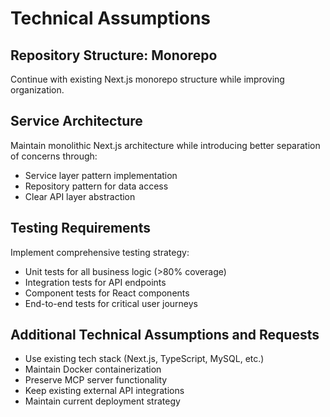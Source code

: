 # Technical Assumptions

## Repository Structure: Monorepo

Continue with existing Next.js monorepo structure while improving organization.

## Service Architecture

Maintain monolithic Next.js architecture while introducing better separation of concerns through:

- Service layer pattern implementation
- Repository pattern for data access
- Clear API layer abstraction

## Testing Requirements

Implement comprehensive testing strategy:

- Unit tests for all business logic (>80% coverage)
- Integration tests for API endpoints
- Component tests for React components
- End-to-end tests for critical user journeys

## Additional Technical Assumptions and Requests

- Use existing tech stack (Next.js, TypeScript, MySQL, etc.)
- Maintain Docker containerization
- Preserve MCP server functionality
- Keep existing external API integrations
- Maintain current deployment strategy
